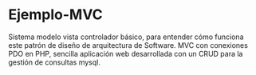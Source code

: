 # Ejemplo-MVC
Sistema modelo vista controlador básico, para entender cómo funciona este patrón de diseño de arquitectura de Software. MVC con conexiones PDO en PHP, sencilla aplicación web desarrollada con un CRUD para la gestión de consultas mysql.
